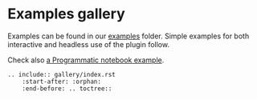 # Examples gallery

Examples can be found in our [examples](https://github.com/napari/napari-animation/tree/main/examples) folder. Simple examples for both interactive and headless use of the plugin follow.

Check also [a Programmatic notebook example](https://github.com/napari/napari-animation/tree/main/examples/programmatic_notebook_example.ipynb).

```{eval-rst}
.. include:: gallery/index.rst
    :start-after: :orphan:
    :end-before: .. toctree::
```
